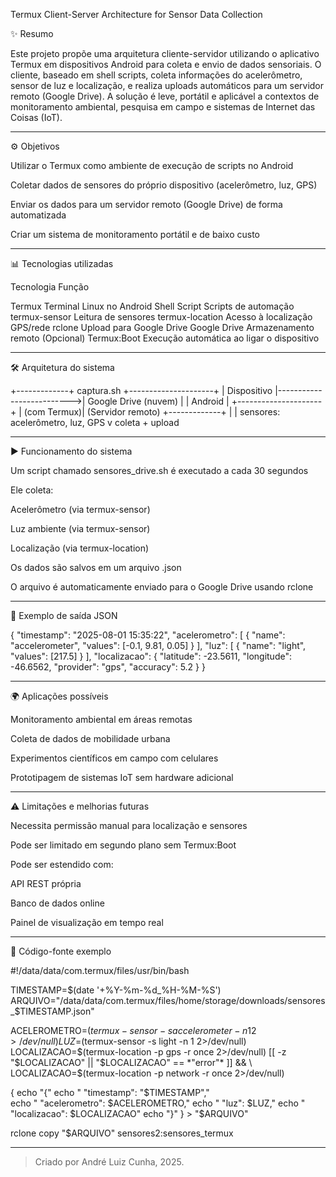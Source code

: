 Termux Client-Server Architecture for Sensor Data Collection

✨ Resumo

Este projeto propõe uma arquitetura cliente-servidor utilizando o aplicativo Termux em dispositivos Android para coleta e envio de dados sensoriais. O cliente, baseado em shell scripts, coleta informações do acelerômetro, sensor de luz e localização, e realiza uploads automáticos para um servidor remoto (Google Drive). A solução é leve, portátil e aplicável a contextos de monitoramento ambiental, pesquisa em campo e sistemas de Internet das Coisas (IoT).


---

⚙️ Objetivos

Utilizar o Termux como ambiente de execução de scripts no Android

Coletar dados de sensores do próprio dispositivo (acelerômetro, luz, GPS)

Enviar os dados para um servidor remoto (Google Drive) de forma automatizada

Criar um sistema de monitoramento portátil e de baixo custo



---

📊 Tecnologias utilizadas

Tecnologia	          Função

Termux	          Terminal Linux no Android
Shell Script	    Scripts de automação
termux-sensor	    Leitura de sensores
termux-location	    Acesso à     localização GPS/rede
rclone	          Upload para Google Drive
Google Drive	   Armazenamento remoto
(Opcional) Termux:Boot	Execução automática ao ligar o dispositivo



---

🛠️ Arquitetura do sistema

+-------------+        captura.sh         +---------------------+
| Dispositivo |-------------------------->| Google Drive (nuvem) |
|   Android   |                           +---------------------+
| (com Termux)|                             (Servidor remoto)
+-------------+
      |
      | sensores: acelerômetro, luz, GPS
      v
   coleta + upload


---

▶️ Funcionamento do sistema

Um script chamado sensores_drive.sh é executado a cada 30 segundos

Ele coleta:

Acelerômetro (via termux-sensor)

Luz ambiente (via termux-sensor)

Localização (via termux-location)


Os dados são salvos em um arquivo .json

O arquivo é automaticamente enviado para o Google Drive usando rclone



---

📃 Exemplo de saída JSON

{
  "timestamp": "2025-08-01 15:35:22",
  "acelerometro": [
    {
      "name": "accelerometer",
      "values": [-0.1, 9.81, 0.05]
    }
  ],
  "luz": [
    {
      "name": "light",
      "values": [217.5]
    }
  ],
  "localizacao": {
    "latitude": -23.5611,
    "longitude": -46.6562,
    "provider": "gps",
    "accuracy": 5.2
  }
}


---

🌍 Aplicações possíveis

Monitoramento ambiental em áreas remotas

Coleta de dados de mobilidade urbana

Experimentos científicos em campo com celulares

Prototipagem de sistemas IoT sem hardware adicional



---

⚠️ Limitações e melhorias futuras

Necessita permissão manual para localização e sensores

Pode ser limitado em segundo plano sem Termux:Boot

Pode ser estendido com:

API REST própria

Banco de dados online

Painel de visualização em tempo real




---

📂 Código-fonte exemplo

#!/data/data/com.termux/files/usr/bin/bash

TIMESTAMP=$(date '+%Y-%m-%d_%H-%M-%S')
ARQUIVO="/data/data/com.termux/files/home/storage/downloads/sensores_$TIMESTAMP.json"

ACELEROMETRO=$(termux-sensor -s accelerometer -n 1 2>/dev/null)
LUZ=$(termux-sensor -s light -n 1 2>/dev/null)
LOCALIZACAO=$(termux-location -p gps -r once 2>/dev/null)
[[ -z "$LOCALIZACAO" || "$LOCALIZACAO" == *"error"* ]] && \
  LOCALIZACAO=$(termux-location -p network -r once 2>/dev/null)

{
echo "{"
echo "  \"timestamp\": \"$TIMESTAMP\","  
echo "  \"acelerometro\": $ACELEROMETRO,"
echo "  \"luz\": $LUZ,"
echo "  \"localizacao\": $LOCALIZACAO"
echo "}"
} > "$ARQUIVO"

rclone copy "$ARQUIVO" sensores2:sensores_termux


---

> Criado por André Luiz Cunha, 2025.



